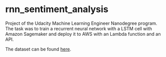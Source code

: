 # rnn_sentiment_analysis


Project of the Udacity Machine Learning Engineer Nanodegree program. The task was to train a recurrent neural network with a LSTM cell with Amazon Sagemaker and deploy it to AWS with an Lambda function and an API.

The dataset can be found [here](http://ai.stanford.edu/~amaas/data/sentiment/).

